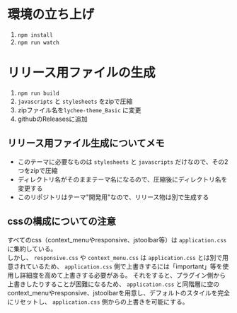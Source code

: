 # 環境の立ち上げ
1. `npm install`
2. `npm run watch`

# リリース用ファイルの生成
1. `npm run build`
2. `javascripts` と `stylesheets` をzipで圧縮
3. zipファイル名を`lychee-theme_Basic` に変更
4. githubのReleasesに追加

## リリース用ファイル生成についてメモ
- このテーマに必要なものは `stylesheets` と `javascripts` だけなので、その2つをzipで圧縮
- ディレクトリ名がそのままテーマ名になるので、圧縮後にディレクトリ名を変更する
- このリポジトリはテーマ"開発用"なので、リリース物は別で生成する

## cssの構成についての注意
すべてのcss（context_menuやresponsive、jstoolbar等）は `application.css` に集約している。  
しかし、 `responsive.css` や `context_menu.css` は `application.css` とは別で用意されているため、 `application.css` 側で上書きするには「important」等を使用し詳細度を高めて上書きする必要がある。
それをすると、プラグイン側から上書きしたりすることが困難になるため、 `application.css` と同階層に空のcontext_menuやresponsive、jstoolbarを用意し、デフォルトのスタイルを完全にリセットし、 `application.css` 側からの上書きを可能にする。